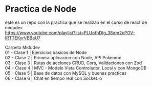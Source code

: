 ﻿# Practica de Node

 este es un repo con la practica que se realizan en el curso de react de midudev  
 https://www.youtube.com/playlist?list=PLUofhDIg_38qm2oPOV-IRTTEKyrVBBaU7

 Carpeta Midudev  
01 - Clase 1 | Ejercicios basicos de Node  
02 - Clase 2 | Primera aplicacion con Node, API Pokemon  
03 - Clase 3 | Rutas de acciones CRUD, Cors, Validaciones con Zod  
04 - Clase 4 | MVC - Modelo Vista Controlador, Local y con MongoDB  
05 - Clase 5 | Base de datos con MySQL y buenas practicas  
06 - Clase 6 | Chat en tiempo real con Socket.io
